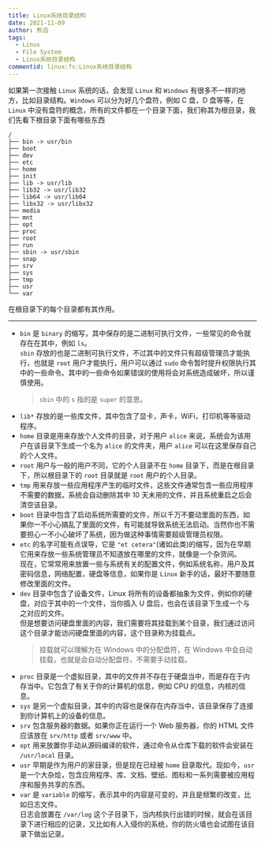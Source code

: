 ```yaml
---
title: Linux系统目录结构
date: 2021-11-09
author: 熊滔
tags:
  - Linux
  - File System
  - Linux系统目录结构
commentid: linux:fs:Linux系统目录结构
---
```


<SlideV src="https://lastknightcoder.github.io/slides/linux-fs/" />

如果第一次接触 `Linux` 系统的话，会发现 `Linux` 和 `Windows` 有很多不一样的地方，比如目录结构。`Windows` 可以分为好几个盘符，例如 C 盘，D 盘等等，在 `Linux` 中没有盘符的概念，所有的文件都在一个目录下面，我们称其为根目录，我们先看下根目录下面有哪些东西

```shell
/
├── bin -> usr/bin
├── boot
├── dev
├── etc
├── home
├── init
├── lib -> usr/lib
├── lib32 -> usr/lib32
├── lib64 -> usr/lib64
├── libx32 -> usr/libx32
├── media
├── mnt
├── opt
├── proc
├── root
├── run
├── sbin -> usr/sbin
├── snap
├── srv
├── sys
├── tmp
├── usr
└── var
```

在根目录下的每个目录都有其作用。

---

- `bin` 是 `binary` 的缩写，其中保存的是二进制可执行文件，一些常见的命令就存在在其中，例如 `ls`。<br />
  `sbin` 存放的也是二进制可执行文件，不过其中的文件只有超级管理员才能执行，也就是 `root` 用户才能执行，用户可以通过 `sudo` 命令暂时提升权限执行其中的一些命令。其中的一些命令如果错误的使用将会对系统造成破坏，所以谨慎使用。<br />
  > `sbin` 中的 `s` 指的是 `super` 的意思。
- `lib*` 存放的是一些库文件，其中包含了显卡，声卡，WiFi，打印机等等驱动程序。
- `home` 目录是用来存放个人文件的目录，对于用户 `alice` 来说，系统会为该用户在该目录下生成一个名为 `alice` 的文件夹，用户 `alice` 可以在这里保存自己的个人文件。
- `root` 用户与一般的用户不同，它的个人目录不在 `home` 目录下，而是在根目录下，所以根目录下的 `root` 目录就是 `root` 用户的个人目录。
- `tmp` 用来存放一些应用程序产生的临时文件，这些文件通常包含一些应用程序不需要的数据，系统会自动删除其中 10 天未用的文件，并且系统重启之后会清空该目录。
- `boot` 目录中包含了启动系统所需要的文件，所以千万不要动里面的东西，如果你一不小心搞乱了里面的文件，有可能就导致系统无法启动。当然你也不需要担心一不小心破坏了系统，因为做这种事情需要超级管理员权限。
-  `etc` 的名字可能有点误导，它是 `"et cetera"`(诸如此类)的缩写，因为在早期它用来存放一些系统管理员不知道放在哪里的文件，就像是一个杂货间。<br />
  现在，它常常用来放置一些与系统有关的配置文件，例如系统名称，用户及其密码信息，网络配置，硬盘等信息，如果你是 `Linux` 新手的话，最好不要随意修改里面的文件。
- `dev` 目录中包含了设备文件，Linux 将所有的设备都抽象为文件，例如你的硬盘，对应于其中的一个文件，当你插入 U 盘后，也会在该目录下生成一个与之对应的文件。<br />
  但是想要访问硬盘里面的内容，我们需要将其挂载到某个目录，我们通过访问这个目录才能访问硬盘里面的内容，这个目录称为挂载点。<br />
  >挂载就可以理解为在 Windows 中的分配盘符，在 Windows 中会自动挂载，也就是会自动分配盘符，不需要手动挂载。
- `proc` 目录是一个虚拟目录，其中的文件并不存在于硬盘当中，而是存在于内存当中。它包含了有关于你的计算机的信息，例如 CPU 的信息，内核的信息。
- `sys` 是另一个虚拟目录，其中的内容也是保存在内存当中，该目录保存了连接到你计算机上的设备的信息。
- `srv` 包含服务器的数据。如果你正在运行一个 Web 服务器，你的 HTML 文件应该放在 `srv/http` 或者 `srv/www` 中。
- `opt` 用来放置你手动从源码编译的软件，通过命令从仓库下载的软件会安装在 `/usr/local` 目录。
- `usr` 早期是作为用户的家目录，但是现在已经被 `home` 目录取代。现如今，`usr` 是一个大杂烩，包含应用程序、库、文档、壁纸、图标和一系列需要被应用程序和服务共享的东西。
- `var` 是 `variable` 的缩写，表示其中的内容是可变的，并且是频繁的改变，比如日志文件。<br/>
  日志会放置在 `/var/log` 这个子目录下，当内核执行出错的时候，就会在该目录下进行相应的记录，又比如有人入侵你的系统，你的防火墙也会试图在该目录下做出记录。
